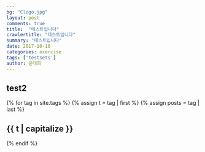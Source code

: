 ```yaml
---
bg: "Clogo.jpg"
layout: post
comments: true
title:  "테스트입니다"
crawlertitle: "테스트입니다"
summary: "테스트입니다"
date: 2017-10-10
categories: exercise
tags: ['testsets']
author: 윤대희
---
```


## test2 ##

{% for tag in site.tags %}
  {% assign t = tag | first %}
  {% assign posts = tag | last %}
  
<h2 class="category-key" id="{{ t | downcase }}">{{ t | capitalize }}</h2>

{% endif %}
